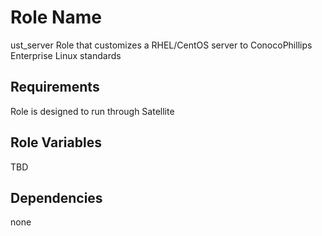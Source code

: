 Role Name
=========
ust_server
Role that customizes a RHEL/CentOS server to ConocoPhillips Enterprise Linux standards 

Requirements
------------
Role is designed to run through Satellite

Role Variables
--------------
TBD

Dependencies
------------
none
